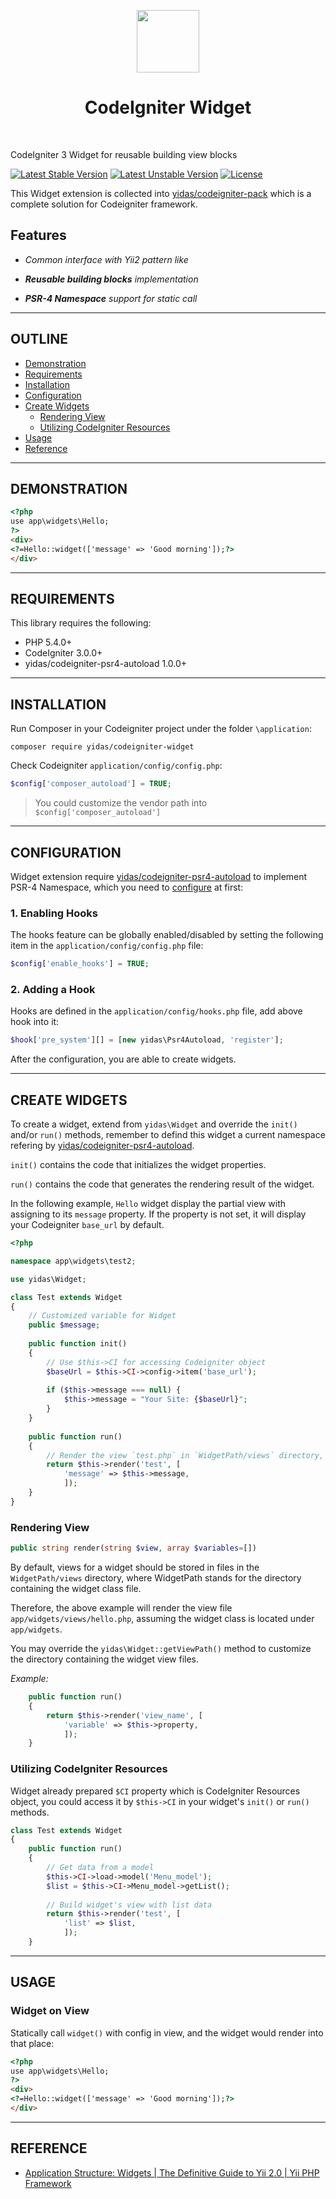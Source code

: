 <p align="center">
    <a href="https://codeigniter.com/" target="_blank">
        <img src="https://codeigniter.com/assets/images/ci-logo-big.png" height="100px">
    </a>
    <h1 align="center">CodeIgniter Widget</h1>
    <br>
</p>

CodeIgniter 3 Widget for reusable building view blocks

[![Latest Stable Version](https://poser.pugx.org/yidas/codeigniter-widget/v/stable?format=flat-square)](https://packagist.org/packages/yidas/codeigniter-widget)
[![Latest Unstable Version](https://poser.pugx.org/yidas/codeigniter-widget/v/unstable?format=flat-square)](https://packagist.org/packages/yidas/codeigniter-widget)
[![License](https://poser.pugx.org/yidas/codeigniter-widget/license?format=flat-square)](https://packagist.org/packages/yidas/codeigniter-widget)

This Widget extension is collected into [yidas/codeigniter-pack](https://github.com/yidas/codeigniter-pack) which is a complete solution for Codeigniter framework.

Features
--------

- *Common interface with Yii2 pattern like*

- ***Reusable building blocks** implementation*

- ***PSR-4 Namespace** support for static call* 

---

OUTLINE
-------

- [Demonstration](#demonstration)
- [Requirements](#requirements)
- [Installation](#installation)
- [Configuration](#configuration)
- [Create Widgets](#create-widgets)
  - [Rendering View](#rendering-view)
  - [Utilizing CodeIgniter Resources](#utilizing-codeigniter-resources)
- [Usage](#usage)
- [Reference](#reference)

---

DEMONSTRATION
-------------

```html
<?php
use app\widgets\Hello;
?>
<div>
<?=Hello::widget(['message' => 'Good morning']);?>
</div>
```

---

REQUIREMENTS
------------
This library requires the following:

- PHP 5.4.0+
- CodeIgniter 3.0.0+
- yidas/codeigniter-psr4-autoload 1.0.0+

---

INSTALLATION
------------

Run Composer in your Codeigniter project under the folder `\application`:

    composer require yidas/codeigniter-widget
    
Check Codeigniter `application/config/config.php`:

```php
$config['composer_autoload'] = TRUE;
```
    
> You could customize the vendor path into `$config['composer_autoload']`

---

CONFIGURATION
-------------

Widget extension require [yidas/codeigniter-psr4-autoload](https://github.com/yidas/codeigniter-psr4-autoload) to implement PSR-4 Namespace, which you need to [configure](https://github.com/yidas/codeigniter-psr4-autoload#configuration) at first:


### 1. Enabling Hooks

The hooks feature can be globally enabled/disabled by setting the following item in the `application/config/config.php` file:

```php
$config['enable_hooks'] = TRUE;
```

### 2. Adding a Hook

Hooks are defined in the `application/config/hooks.php` file, add above hook into it:

```php
$hook['pre_system'][] = [new yidas\Psr4Autoload, 'register'];
```

After the configuration, you are able to create widgets.

---

CREATE WIDGETS
--------------

To create a widget, extend from `yidas\Widget` and override the `init()` and/or `run()` methods, remember to defind this widget a current namespace refering by [yidas/codeigniter-psr4-autoload](https://github.com/yidas/codeigniter-psr4-autoload).


`init()` contains the code that initializes the widget properties.

`run()` contains the code that generates the rendering result of the widget.

In the following example, `Hello` widget display the partial view with assigning to its `message` property. If the property is not set, it will display your Codeigniter `base_url` by default.

```php
<?php

namespace app\widgets\test2;

use yidas\Widget;

class Test extends Widget
{
    // Customized variable for Widget
    public $message;
    
    public function init()
    {
        // Use $this->CI for accessing Codeigniter object
        $baseUrl = $this->CI->config->item('base_url');
        
        if ($this->message === null) {
            $this->message = "Your Site: {$baseUrl}";
        }
    }
    
    public function run()
    {
        // Render the view `test.php` in `WidgetPath/views` directory,
        return $this->render('test', [
            'message' => $this->message,
            ]);
    }
}
```

### Rendering View

```php
public string render(string $view, array $variables=[])
```

By default, views for a widget should be stored in files in the `WidgetPath/views` directory, where WidgetPath stands for the directory containing the widget class file. 

Therefore, the above example will render the view file `app/widgets/views/hello.php`, assuming the widget class is located under `app/widgets`. 

You may override the `yidas\Widget::getViewPath()` method to customize the directory containing the widget view files.

*Example:*

```php
    public function run()
    {
        return $this->render('view_name', [
            'variable' => $this->property,
            ]);
    }
```


### Utilizing CodeIgniter Resources 

Widget already prepared `$CI` property which is CodeIgniter Resources object, you could access it by `$this->CI` in your widget's `init()` or `run()` methods.

```php
class Test extends Widget
{
    public function run()
    {
        // Get data from a model
        $this->CI->load->model('Menu_model');
        $list = $this->CI->Menu_model->getList();
        
        // Build widget's view with list data
        return $this->render('test', [
            'list' => $list,
            ]);
    }
```

---

USAGE
-----

### Widget on View

Statically call `widget()` with config in view, and the widget would render into that place:

```html
<?php
use app\widgets\Hello;
?>
<div>
<?=Hello::widget(['message' => 'Good morning']);?>
</div>
```

---

REFERENCE
---------

- [Application Structure: Widgets | The Definitive Guide to Yii 2.0 | Yii PHP Framework](https://www.yiiframework.com/doc/guide/2.0/en/structure-widgets)
